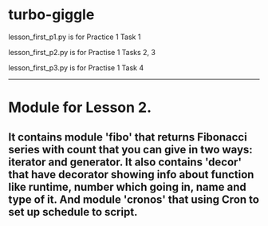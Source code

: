 # turbo-giggle

lesson_first_p1.py is for Practice 1 Task 1

lesson_first_p2.py is for Practise 1 Tasks 2, 3

lesson_first_p3.py is for Practise 1 Task 4

-----------
# Module for Lesson 2.
It contains module 'fibo' that returns
Fibonacci series with count that you can give
in two ways: iterator and generator.
It also contains 'decor' that have decorator
showing info about function like runtime, number which going in,
name and type of it.
And module 'cronos' that using Cron to set up
schedule to script.
-----------

